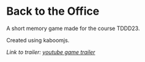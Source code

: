 # Back to the Office
A short memory game made for the course TDDD23.

Created using kaboomjs.

*Link to trailer: [youtube game trailer](https://youtu.be/P6JmGijTHQ8)*
